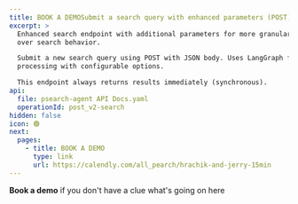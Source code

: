 ```yaml
---
title: BOOK A DEMOSubmit a search query with enhanced parameters (POST)
excerpt: >
  Enhanced search endpoint with additional parameters for more granular control
  over search behavior.

  Submit a new search query using POST with JSON body. Uses LangGraph for
  processing with configurable options.

  This endpoint always returns results immediately (synchronous).
api:
  file: psearch-agent API Docs.yaml
  operationId: post_v2-search
hidden: false
icon: 🟢
next:
  pages:
    - title: BOOK A DEMO
      type: link
      url: https://calendly.com/all_pearch/hrachik-and-jerry-15min
---
```

<Anchor label="**Book a demo**" target="_blank" href="https://calendly.com/all_pearch/hrachik-and-jerry-15min">**Book a demo**</Anchor> if you don't have a clue what's going on here